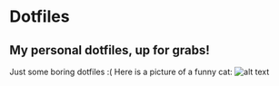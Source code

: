 # Dotfiles
My personal dotfiles, up for grabs!
---
Just some boring dotfiles :(
Here is a picture of a funny cat:
![alt text](~/Downloads/funnycat.gif "Logo Title Text 1")
